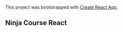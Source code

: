 This project was bootstrapped with [Create React App](https://github.com/facebook/create-react-app).
## Ninja Course React